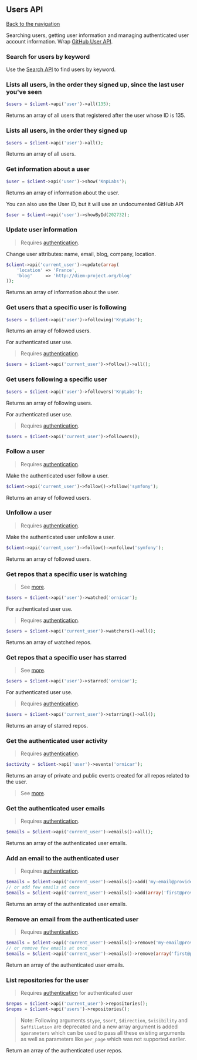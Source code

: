 ## Users API
[Back to the navigation](README.md)

Searching users, getting user information and managing authenticated user account information.
Wrap [GitHub User API](http://developer.github.com/v3/users/).

### Search for users by keyword

Use the [Search API](https://github.com/KnpLabs/php-github-api/blob/master/doc/search.md#search-users) to find users by keyword.

### Lists all users, in the order they signed up, since the last user you've seen

```php
$users = $client->api('user')->all(135);
```

Returns an array of all users that registered after the user whose ID is 135.

### Lists all users, in the order they signed up

```php
$users = $client->api('user')->all();
```

Returns an array of all users.

### Get information about a user

```php
$user = $client->api('user')->show('KnpLabs');
```

Returns an array of information about the user.


You can also use the User ID, but it will use an undocumented GitHub API

```php
$user = $client->api('user')->showById(202732);
```

### Update user information

> Requires [authentication](security.md).

Change user attributes: name, email, blog, company, location.

```php
$client->api('current_user')->update(array(
    'location' => 'France',
    'blog'     => 'http://diem-project.org/blog'
));
```

Returns an array of information about the user.

### Get users that a specific user is following

```php
$users = $client->api('user')->following('KnpLabs');
```

Returns an array of followed users.

For authenticated user use.

> Requires [authentication](security.md).

```php
$users = $client->api('current_user')->follow()->all();
```

### Get users following a specific user

```php
$users = $client->api('user')->followers('KnpLabs');
```

Returns an array of following users.

For authenticated user use.

> Requires [authentication](security.md).

```php
$users = $client->api('current_user')->followers();
```

### Follow a user

> Requires [authentication](security.md).

Make the authenticated user follow a user.

```php
$client->api('current_user')->follow()->follow('symfony');
```

Returns an array of followed users.

### Unfollow a user

> Requires [authentication](security.md).

Make the authenticated user unfollow a user.

```php
$client->api('current_user')->follow()->unfollow('symfony');
```

Returns an array of followed users.

### Get repos that a specific user is watching
> See [more](activity.md).

```php
$users = $client->api('user')->watched('ornicar');
```

For authenticated user use.

> Requires [authentication](security.md).

```php
$users = $client->api('current_user')->watchers()->all();
```

Returns an array of watched repos.

### Get repos that a specific user has starred
> See [more](activity.md).

```php
$users = $client->api('user')->starred('ornicar');
```

For authenticated user use.

> Requires [authentication](security.md).

```php
$users = $client->api('current_user')->starring()->all();
```

Returns an array of starred repos.

### Get the authenticated user activity

> Requires [authentication](security.md).

```php
$activity = $client->api('user')->events('ornicar');
```

Returns an array of private and public events created for all repos related to the user.
> See [more](activity.md).

### Get the authenticated user emails

> Requires [authentication](security.md).

```php
$emails = $client->api('current_user')->emails()->all();
```

Returns an array of the authenticated user emails.

### Add an email to the authenticated user

> Requires [authentication](security.md).

```php
$emails = $client->api('current_user')->emails()->add('my-email@provider.org');
// or add few emails at once
$emails = $client->api('current_user')->emails()->add(array('first@provider.org', 'second@provider.org'));
```

Returns an array of the authenticated user emails.

### Remove an email from the authenticated user

> Requires [authentication](security.md).

```php
$emails = $client->api('current_user')->emails()->remove('my-email@provider.org');
// or remove few emails at once
$emails = $client->api('current_user')->emails()->remove(array('first@provider.org', 'second@provider.org'));
```

Return an array of the authenticated user emails.

### List repositories for the user

> Requires [authentication](security.md) for authenticated user

```php
$repos = $client->api('current_user')->repositories();
$repos = $client->api('users')->repositories();
```

> Note: Following arguments `$type`, `$sort`, `$direction`, `$visibility` and `$affiliation` are deprecated and a new array argument is added `$parameters` which can be used to pass all these existing arguments as well as parameters like `per_page` which was not supported earlier.

Return an array of the authenticated user repos.

